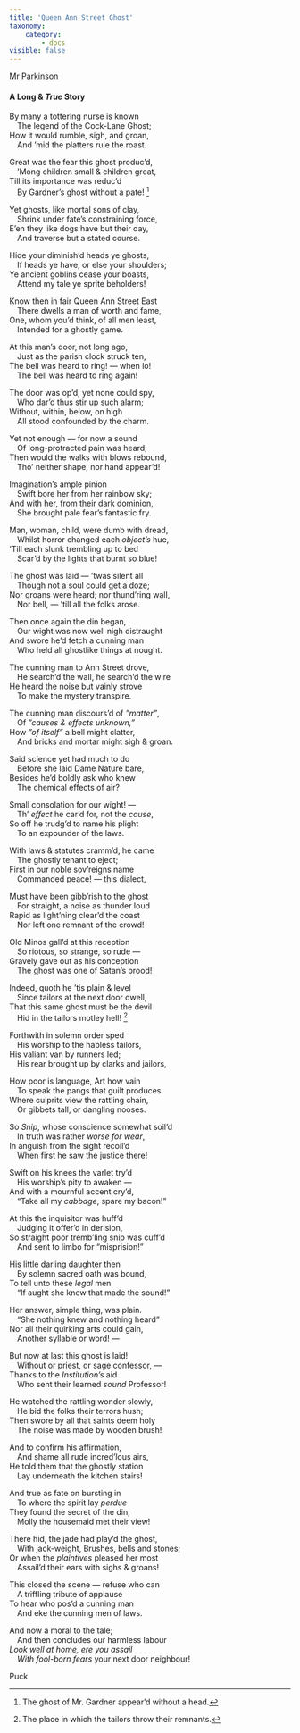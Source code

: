 ```yaml
---
title: 'Queen Ann Street Ghost'
taxonomy:
    category:
        - docs
visible: false
---
```


<div class="author">Mr Parkinson</div>

#### A Long & *True* Story

By many a tottering nurse is known  
&emsp;The legend of the Cock-Lane Ghost;  
How it would rumble, sigh, and groan,  
&emsp;And ’mid the platters rule the roast.  

Great was the fear this ghost produc’d,  
&emsp;’Mong children small & children great,  
Till its importance was reduc’d  
&emsp;By Gardner’s ghost without a pate! [^1]  

Yet ghosts, like mortal sons of clay,  
&emsp;Shrink under fate’s constraining force,  
E’en they like dogs have but their day,  
&emsp;And traverse but a stated course.  

Hide your diminish’d heads ye ghosts,  
&emsp;If heads ye have, or else your shoulders;  
Ye ancient goblins cease your boasts,  
&emsp;Attend my tale ye sprite beholders!  

Know then in fair Queen Ann Street East  
&emsp;There dwells a man of worth and fame,  
One, whom you’d think, of all men least,  
&emsp;Intended for a ghostly game.  
 
At this man’s door, not long ago,  
&emsp;Just as the parish clock struck ten,  
The bell was heard to ring! — when lo!  
&emsp;The bell was heard to ring again!  

The door was op’d, yet none could spy,  
&emsp;Who dar’d thus stir up such alarm;  
Without, within, below, on high  
&emsp;All stood confounded by the charm.  

Yet not enough — for now a sound  
&emsp;Of long-protracted pain was heard;  
Then would the walks with blows rebound,  
&emsp;Tho’ neither shape, nor hand appear’d!  
  
Imagination’s ample pinion  
&emsp;Swift bore her from her rainbow sky;  
And with her, from their dark dominion,  
&emsp;She brought pale fear’s fantastic fry.  
  
Man, woman, child, were dumb with dread,  
&emsp;Whilst horror changed each *object’s* hue,  
’Till each slunk trembling up to bed  
&emsp;Scar’d by the lights that burnt so blue!  
  
The ghost was laid — ’twas silent all  
&emsp;Though not a soul could get a doze;  
Nor groans were heard; nor thund’ring wall,  
&emsp;Nor bell, — ’till all the folks arose.  
  
Then once again the din began,  
&emsp;Our wight was now well nigh distraught  
And swore he’d fetch a cunning man  
&emsp;Who held all ghostlike things at nought.  
  
The cunning man to Ann Street drove,  
&emsp;He search’d the wall, he search’d the wire  
He heard the noise but vainly strove  
&emsp;To make the mystery transpire.  
  
The cunning man discours’d of *”matter”*,  
&emsp;Of *”causes & effects unknown,”*  
How *”of itself”* a bell might clatter,  
&emsp;And bricks and mortar might sigh & groan.  
  
Said science yet had much to do  
&emsp;Before she laid Dame Nature bare,  
Besides he’d boldly ask who knew  
&emsp;The chemical effects of air?  
 
Small consolation for our wight! —  
&emsp;Th’ *effect* he car’d for, not the *cause*,  
So off he trudg’d to name his plight  
&emsp;To an expounder of the laws.  
  
With laws & statutes cramm’d, he came  
&emsp;The ghostly tenant to eject;  
First in our noble sov’reigns name  
&emsp;Commanded peace! — this dialect,  
  
Must have been gibb’rish to the ghost  
&emsp;For straight, a noise as thunder loud  
Rapid as light’ning clear’d the coast  
&emsp;Nor left one remnant of the crowd!  
  
Old Minos gall’d at this reception  
&emsp;So riotous, so strange, so rude —  
Gravely gave out as his conception  
&emsp;The ghost was one of Satan’s brood!  
  
Indeed, quoth he ’tis plain & level  
&emsp;Since tailors at the next door dwell,  
That this same ghost must be the devil  
&emsp;Hid in the tailors motley hell! [^2]  
  
Forthwith in solemn order sped  
&emsp;His worship to the hapless tailors,  
His valiant van by runners led;  
&emsp;His rear brought up by clarks and jailors,  
  
How poor is language, Art how vain  
&emsp;To speak the pangs that guilt produces  
Where culprits view the rattling chain,  
&emsp;Or gibbets tall, or dangling nooses.  
  
So *Snip*, whose conscience somewhat soil’d  
&emsp;In truth was rather *worse for wear*,  
In anguish from the sight recoil’d  
&emsp;When first he saw the justice there!  
  
Swift on his knees the varlet try’d  
&emsp;His worship’s pity to awaken —  
And with a mournful accent cry’d,  
&emsp;“Take all my *cabbage*, spare my bacon!”  
  
At this the inquisitor was huff’d  
&emsp;Judging it offer’d in derision,  
So straight poor tremb’ling snip was cuff’d  
&emsp;And sent to limbo for “misprision!” 
  
His little darling daughter then  
&emsp;By solemn sacred oath was bound,  
To tell unto these *legal* men  
&emsp;“If aught she knew that made the sound!”  
  
Her answer, simple thing, was plain.  
&emsp;“She nothing knew and nothing heard”  
Nor all their quirking arts could gain,  
&emsp;Another syllable or word! —  
  
But now at last this ghost is laid!  
&emsp;Without or priest, or sage confessor, —  
Thanks to the *Institution’s* aid  
&emsp;Who sent their learned *sound* Professor!  
  
He watched the rattling wonder slowly,  
&emsp;He bid the folks their terrors hush;  
Then swore by all that saints deem holy  
&emsp;The noise was made by wooden brush!  
  
And to confirm his affirmation,  
&emsp;And shame all rude incred’lous airs,  
He told them that the ghostly station  
&emsp;Lay underneath the kitchen stairs!  
  
And true as fate on bursting in  
&emsp;To where the spirit lay *perdue*  
They found the secret of the din,  
&emsp;Molly the housemaid met their view!  
  
There hid, the jade had play’d the ghost,  
&emsp;With jack-weight, Brushes, bells and stones;  
Or when the *plaintives* pleased her most  
&emsp;Assail’d their ears with sighs & groans!  
  
This closed the scene — refuse who can  
&emsp;A triffling tribute of applause  
To hear who pos’d a cunning man  
&emsp;And eke the cunning men of laws.  
  
And now a moral to the tale;  
&emsp;And then concludes our harmless labour  
*Look well at home, ere you assail*  
&emsp;*With fool-born fears* your next door neighbour!  
  
Puck

[^1]: The ghost of Mr. Gardner appear’d without a head. 
[^2]: The place in which the tailors throw their remnants. 